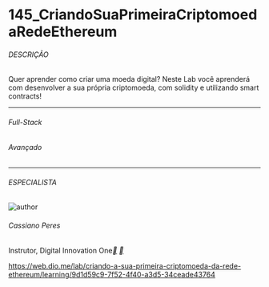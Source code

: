# 145_CriandoSuaPrimeiraCriptomoedaRedeEthereum


###### DESCRIÇÃO

Quer aprender como criar uma moeda digital? Neste Lab você aprenderá com desenvolver a sua própria criptomoeda, com solidity e utilizando smart contracts!

------

###### Full-Stack

###### Avançado

------

###### ESPECIALISTA

![author](https://hermes.digitalinnovation.one/users/author/photos/38e0cb81-9697-43c4-8a07-eba1bca6fa6b.jpg)

###### Cassiano Peres

Instrutor, Digital Innovation One[**](https://www.linkedin.com/in/cassiano-ricardo-de-oliveira-peres-41bb86100/) [**](https://github.com/cassianobrexbit/)

https://web.dio.me/lab/criando-a-sua-primeira-criptomoeda-da-rede-ethereum/learning/9d1d59c9-7f52-4f40-a3d5-34ceade43764

